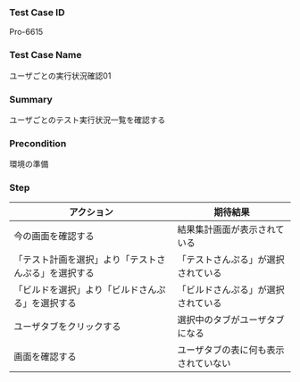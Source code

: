 ### Test Case ID
Pro-6615

### Test Case Name
ユーザごとの実行状況確認01

### Summary
ユーザごとのテスト実行状況一覧を確認する

### Precondition
環境の準備

### Step
| アクション      | 期待結果            |
|------------|-----------------|
| 今の画面を確認する | 結果集計画面が表示されている |
| 「テスト計画を選択」より「テストさんぷる」を選択する | 「テストさんぷる」が選択されている |
| 「ビルドを選択」より「ビルドさんぷる」を選択する | 「ビルドさんぷる」が選択されている |
| ユーザタブをクリックする | 選択中のタブがユーザタブになる |
| 画面を確認する | ユーザタブの表に何も表示されていない |
